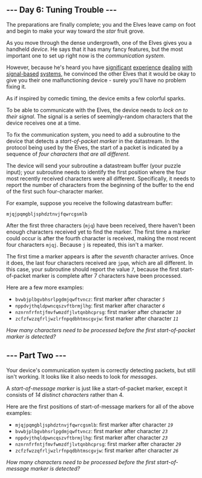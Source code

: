 <article class="day-desc"><h2>--- Day 6: Tuning Trouble ---</h2><p>The preparations are finally complete; you and the Elves leave camp on foot and begin to make your way toward the <em class="star">star</em> fruit grove.</p>
<p>As you move through the dense undergrowth, one of the Elves gives you a handheld <em>device</em>. He says that it has many fancy features, but the most important one to set up right now is the <em>communication system</em>.</p>
<p>However, because he's heard you have <a href="/2016/day/6">significant</a> <a href="/2016/day/25">experience</a> <a href="/2019/day/7">dealing</a> <a href="/2019/day/9">with</a> <a href="/2019/day/16">signal-based</a> <a href="/2021/day/25">systems</a>, he convinced the other Elves that it would be okay to give you their one malfunctioning device - surely you'll have no problem fixing it.</p>
<p>As if inspired by comedic timing, the device emits a few <span title="The magic smoke, on the other hand, seems to be contained... FOR NOW!">colorful sparks</span>.</p>
<p>To be able to communicate with the Elves, the device needs to <em>lock on to their signal</em>. The signal is a series of seemingly-random characters that the device receives one at a time.</p>
<p>To fix the communication system, you need to add a subroutine to the device that detects a <em>start-of-packet marker</em> in the datastream. In the protocol being used by the Elves, the start of a packet is indicated by a sequence of <em>four characters that are all different</em>.</p>
<p>The device will send your subroutine a datastream buffer (your puzzle input); your subroutine needs to identify the first position where the four most recently received characters were all different. Specifically, it needs to report the number of characters from the beginning of the buffer to the end of the first such four-character marker.</p>
<p>For example, suppose you receive the following datastream buffer:</p>
<pre><code>mjqjpqmgbljsphdztnvjfqwrcgsmlb</code></pre>
<p>After the first three characters (<code>mjq</code>) have been received, there haven't been enough characters received yet to find the marker. The first time a marker could occur is after the fourth character is received, making the most recent four characters <code>mjqj</code>. Because <code>j</code> is repeated, this isn't a marker.</p>
<p>The first time a marker appears is after the <em>seventh</em> character arrives. Once it does, the last four characters received are <code>jpqm</code>, which are all different. In this case, your subroutine should report the value <code><em>7</em></code>, because the first start-of-packet marker is complete after 7 characters have been processed.</p>
<p>Here are a few more examples:</p>
<ul>
<li><code>bvwbjplbgvbhsrlpgdmjqwftvncz</code>: first marker after character <code><em>5</em></code></li>
<li><code>nppdvjthqldpwncqszvftbrmjlhg</code>: first marker after character <code><em>6</em></code></li>
<li><code>nznrnfrfntjfmvfwmzdfjlvtqnbhcprsg</code>: first marker after character <code><em>10</em></code></li>
<li><code>zcfzfwzzqfrljwzlrfnpqdbhtmscgvjw</code>: first marker after character <code><em>11</em></code></li>
</ul>
<p><em>How many characters need to be processed before the first start-of-packet marker is detected?</em></p>
</article>

<article class="day-desc"><h2 id="part2">--- Part Two ---</h2><p>Your device's communication system is correctly detecting packets, but still isn't working. It looks like it also needs to look for <em>messages</em>.</p>
<p>A <em>start-of-message marker</em> is just like a start-of-packet marker, except it consists of <em>14 distinct characters</em> rather than 4.</p>
<p>Here are the first positions of start-of-message markers for all of the above examples:</p>
<ul>
<li><code>mjqjpqmgbljsphdztnvjfqwrcgsmlb</code>: first marker after character <code><em>19</em></code></li>
<li><code>bvwbjplbgvbhsrlpgdmjqwftvncz</code>: first marker after character <code><em>23</em></code></li>
<li><code>nppdvjthqldpwncqszvftbrmjlhg</code>: first marker after character <code><em>23</em></code></li>
<li><code>nznrnfrfntjfmvfwmzdfjlvtqnbhcprsg</code>: first marker after character <code><em>29</em></code></li>
<li><code>zcfzfwzzqfrljwzlrfnpqdbhtmscgvjw</code>: first marker after character <code><em>26</em></code></li>
</ul>
<p><em>How many characters need to be processed before the first start-of-message marker is detected?</em></p>
</article>